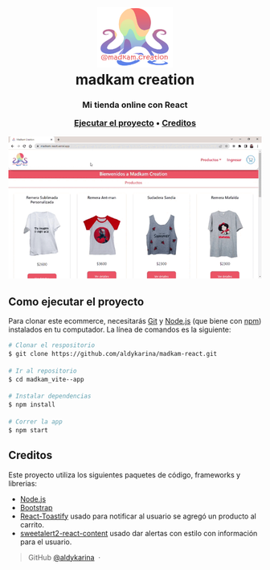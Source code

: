
<h1 align="center">
  <br>
  <img src="public/assets/logomadkam.png" width="150"></a>
  <br>
  madkam creation
  <br>
</h1>
<h3 align="center">Mi tienda online con React</3>

<br>


<p align="center">
  <a href="#como-ejecutar-el-proyecto">Ejecutar el proyecto</a> • <a href="#creditos">Creditos</a>
</p>

<img src="public/assets/madkam_gif.gif" width="600">

## Como ejecutar el proyecto

Para clonar este ecommerce, necesitarás [Git](https://git-scm.com) y [Node.js](https://nodejs.org/en/download/) (que biene con [npm](http://npmjs.com)) instalados en tu computador. 
La línea de comandos es la siguiente:

```bash
# Clonar el respositorio
$ git clone https://github.com/aldykarina/madkam-react.git

# Ir al repositorio
$ cd madkam_vite--app

# Instalar dependencias
$ npm install

# Correr la app
$ npm start
```

## Creditos

Este proyecto utiliza los siguientes paquetes de código, frameworks y librerias:

- [Node.js](https://nodejs.org/)
- [Bootstrap](https://getbootstrap.com/)
- [React-Toastify](https://www.npmjs.com/package/react-toastify) usado para notificar al usuario se agregó un producto al carrito.
- [sweetalert2-react-content](https://github.com/sweetalert2/sweetalert2-react-content) usado dar alertas con estilo con información para el usuario.


> GitHub [@aldykarina](https://github.com/aldykarina/madkam-react.git) &nbsp;&middot;&nbsp;


